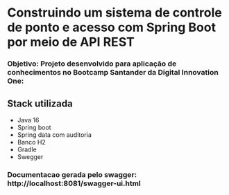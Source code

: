 # Construindo um sistema de controle de ponto e acesso com Spring Boot por meio de API REST

### Objetivo: Projeto desenvolvido para aplicação de conhecimentos no Bootcamp Santander da Digital Innovation One:

## Stack utilizada
  * Java 16
  * Spring boot 
  * Spring data com auditoria
  * Banco H2
  * Gradle
  * Swegger
  
### Documentacao gerada pelo swagger: http://localhost:8081/swagger-ui.html
